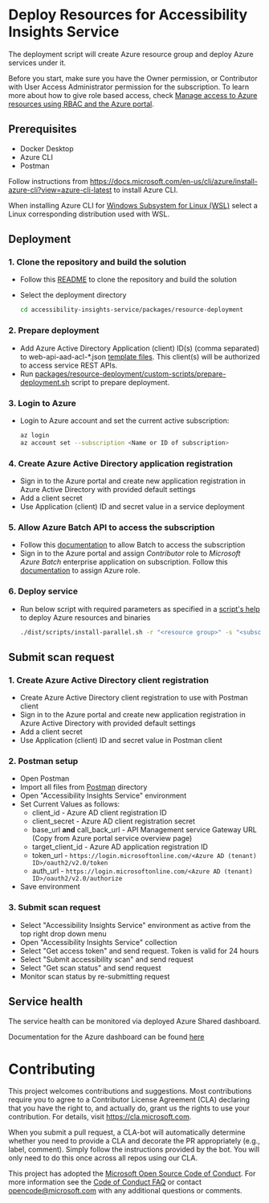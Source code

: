 <!--
Copyright (c) Microsoft Corporation. All rights reserved.
Licensed under the MIT License.
-->

# Deploy Resources for Accessibility Insights Service

The deployment script will create Azure resource group and deploy Azure services under it.

Before you start, make sure you have the Owner permission, or Contributor with User Access Administrator permission for the subscription. To learn more about how to give role based access, check [Manage access to Azure resources using RBAC and the Azure portal](https://docs.microsoft.com/en-us/azure/role-based-access-control/role-assignments-portal).

## Prerequisites

-   Docker Desktop
-   Azure CLI
-   Postman

Follow instructions from https://docs.microsoft.com/en-us/cli/azure/install-azure-cli?view=azure-cli-latest to install Azure CLI.

When installing Azure CLI for [Windows Subsystem for Linux (WSL)](https://docs.microsoft.com/en-us/windows/wsl/about) select a Linux corresponding distribution used with WSL.

## Deployment

### 1. Clone the repository and build the solution

-   Follow this [README](https://github.com/microsoft/accessibility-insights-service/blob/main/README.md) to clone the repository and build the solution
-   Select the deployment directory

    ```bash
    cd accessibility-insights-service/packages/resource-deployment
    ```

### 2. Prepare deployment

-   Add Azure Active Directory Application (client) ID(s) (comma separated) to web-api-aad-acl-\*.json [template files](https://github.com/microsoft/accessibility-insights-service/tree/main/packages/resource-deployment/custom-scripts/resource-deployment/templates). This client(s) will be authorized to access service REST APIs.
-   Run [packages/resource-deployment/custom-scripts/prepare-deployment.sh](https://github.com/microsoft/accessibility-insights-service/tree/main/packages/resource-deployment/custom-scripts/prepare-deployment.sh) script to prepare deployment.

### 3. Login to Azure

-   Login to Azure account and set the current active subscription:

    ```bash
    az login
    az account set --subscription <Name or ID of subscription>
    ```

### 4. Create Azure Active Directory application registration

-   Sign in to the Azure portal and create new application registration in Azure Active Directory with provided default settings
-   Add a client secret
-   Use Application (client) ID and secret value in a service deployment

### 5. Allow Azure Batch API to access the subscription

-   Follow this [documentation](https://learn.microsoft.com/en-us/azure/batch/batch-account-create-portal#allow-batch-to-access-the-subscription) to allow Batch to access the subscription
-   Sign in to the Azure portal and assign _Contributor_ role to _Microsoft Azure Batch_ enterprise application on subscription. Follow this [documentation](https://learn.microsoft.com/en-us/azure/role-based-access-control/role-assignments-portal) to assign Azure role.

### 6. Deploy service

-   Run below script with required parameters as specified in a [script's help](https://github.com/microsoft/accessibility-insights-service/blob/main/packages/resource-deployment/scripts/install-parallel.sh) to deploy Azure resources and binaries

    ```bash
    ./dist/scripts/install-parallel.sh -r "<resource group>" -s "<subscription Id>" -l "<location>" -e "<environment (dev|ppe|prod)>" -o "<organization name>" -p "<publisher email>" -c "<app client Id>" -t "<app client secret>" -v "<release Id>"
    ```

## Submit scan request

### 1. Create Azure Active Directory client registration

-   Create Azure Active Directory client registration to use with Postman client
-   Sign in to the Azure portal and create new application registration in Azure Active Directory with provided default settings
-   Add a client secret
-   Use Application (client) ID and secret value in Postman client

### 2. Postman setup

-   Open Postman
-   Import all files from [Postman](https://github.com/microsoft/accessibility-insights-service/tree/main/packages/resource-deployment/postman) directory
-   Open "Accessibility Insights Service" environment
-   Set Current Values as follows:
    -   client_id - Azure AD client registration ID
    -   client_secret - Azure AD client registration secret
    -   base_url **and** call_back_url - API Management service Gateway URL (Copy from Azure portal service overview page)
    -   target_client_id - Azure AD application registration ID
    -   token_url - `https://login.microsoftonline.com/<Azure AD (tenant) ID>/oauth2/v2.0/token`
    -   auth_url - `https://login.microsoftonline.com/<Azure AD (tenant) ID>/oauth2/v2.0/authorize`
-   Save environment

### 3. Submit scan request

-   Select "Accessibility Insights Service" environment as active from the top right drop down menu
-   Open "Accessibility Insights Service" collection
-   Select "Get access token" and send request. Token is valid for 24 hours
-   Select "Submit accessibility scan" and send request
-   Select "Get scan status" and send request
-   Monitor scan status by re-submitting request

## Service health

The service health can be monitored via deployed Azure Shared dashboard.

Documentation for the Azure dashboard can be found [here](https://github.com/microsoft/accessibility-insights-service/blob/main/packages/resource-deployment/templates/dashboard.md)

# Contributing

This project welcomes contributions and suggestions. Most contributions require you to agree to a
Contributor License Agreement (CLA) declaring that you have the right to, and actually do, grant us
the rights to use your contribution. For details, visit https://cla.microsoft.com.

When you submit a pull request, a CLA-bot will automatically determine whether you need to provide
a CLA and decorate the PR appropriately (e.g., label, comment). Simply follow the instructions
provided by the bot. You will only need to do this once across all repos using our CLA.

This project has adopted the [Microsoft Open Source Code of Conduct](https://opensource.microsoft.com/codeofconduct/).
For more information see the [Code of Conduct FAQ](https://opensource.microsoft.com/codeofconduct/faq/) or
contact [opencode@microsoft.com](mailto:opencode@microsoft.com) with any additional questions or comments.
